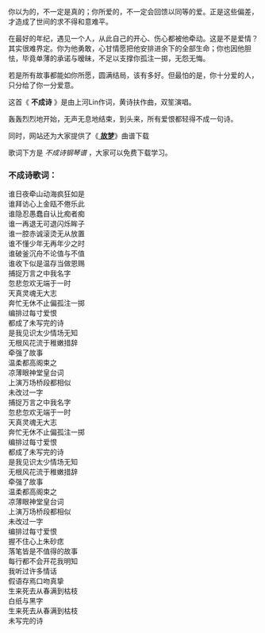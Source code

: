 

你以为的，不一定是真的；你所爱的，不一定会回馈以同等的爱。正是这些偏差，才造成了世间的求不得和意难平。

在最好的年纪，遇见一个人，从此自己的开心、伤心都被他牵动。这是不是爱情？其实很难界定。你为他勇敢，心甘情愿把他安排进余下的全部生命；你也因他胆怯，毕竟单薄的承诺与暧昧，不足以支撑你孤注一掷，无怨无悔。

若是所有故事都能如你所愿，圆满结局，该有多好。但最怕的是，你十分爱的人，只分给了你一分爱意。

这首《 **不成诗** 》是由上河Lin作词，黄诗扶作曲，双笙演唱。

轰轰烈烈地开始，无声无息地结束，到头来，所有爱恨都轻得不成一句诗。

同时，网站还为大家提供了《[ **故梦**](Music-8283-故梦-双笙.html "故梦")》曲谱下载

歌词下方是 _不成诗钢琴谱_ ，大家可以免费下载学习。

### 不成诗歌词：

谁日夜牵山动海疯狂如是  
谁拜访心上金瓯不倦乐此  
谁隐忍愚蠢自认比痴者痴  
谁一再退无可退闪烁眸子  
谁一腔赤诚滚烫无从放置  
谁不懂少年无再年少之时  
谁破釜沉舟不论值与不值  
谁收下似是温存当做恩赐  
捕捉万言之中我名字  
忽悲忽欢无端于一时  
天真灵魂无大志  
奔忙无休不止偏孤注一掷  
编排过每寸爱恨  
都成了未写完的诗  
是我见识太少情场无知  
无根风花流于稚嫩措辞  
牵强了故事  
温柔都高阁束之  
凉薄眼神堂皇台词  
上演万场桥段都相似  
未改过一字  
捕捉万言之中我名字  
忽悲忽欢无端于一时  
天真灵魂无大志  
奔忙无休不止偏孤注一掷  
编排过每寸爱恨  
都成了未写完的诗  
是我见识太少情场无知  
无根风花流于稚嫩措辞  
牵强了故事  
温柔都高阁束之  
凉薄眼神堂皇台词  
上演万场桥段都相似  
未改过一字  
编排过每寸爱恨  
握不住心上朱砂痣  
落笔皆是不值得的故事  
每行都不会开花我明知  
我听过许多情话  
假语存焉口吻真挚  
生来死去从春满到枯枝  
白纸与黑字  
生来死去从春满到枯枝  
未写完的诗

